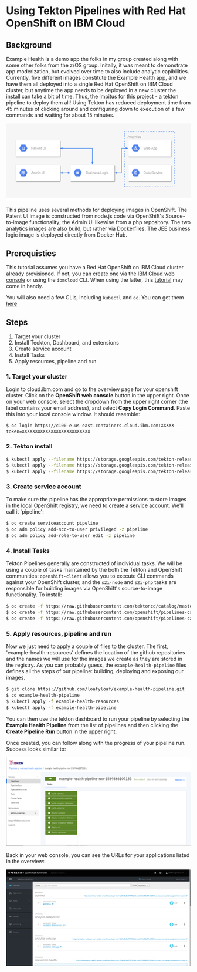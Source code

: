 # Using Tekton Pipelines with Red Hat OpenShift on IBM Cloud

## Background

Example Health is a demo app the folks in my group created along with some other folks from the z/OS group.  Initally, it was meant to demonstrate app moderization, but evolved over time to also include analytic capibilities.  Currently, five different images constitute the Example Health app, and we have them all deployed into a single Red Hat OpenShift on IBM Cloud cluster, but anytime the app needs to be deployed in a new cluster the install can take a bit of time.  Thus, the impitus for this project - a tekton pipeline to deploy them all!  Using Tekton has reduced deployment time from 45 minutes of clicking around and configuring down to execution of a few commands and waiting for about 15 minutes.

![example-health](./images/example-health.png)

This pipeline uses several methods for deploying images in OpenShift.  The Patent UI image is constructed from node.js code via OpenShift's Source-to-image functionality; the Admin UI likewise from a php repository.  The two analytics images are also build, but rather via Dockerfiles.  The JEE business logic image is deployed directly from Docker Hub.

## Prerequisties

This tutorial assumes you have a Red Hat OpenShift on IBM Cloud cluster already provisioned.  If not, you can create one via the [IBM Cloud web console](https://cloud.ibm.com/kubernetes/catalog/cluster/create?platformType=openshift) or using the `ibmcloud` CLI.  When using the latter, this [tutorial](https://cloud.ibm.com/docs/openshift?topic=openshift-openshift_tutorial#openshift_create_cluster) may come in handy.

You will also need a few CLIs, including `kubectl` and `oc`.  You can get them [here](https://www.okd.io/download.html)

## Steps

1. Target your cluster
2. Install Teckton, Dashboard, and extensions
3. Create service account
4. Install Tasks
5. Apply resources, pipeline and run

### 1. Target your cluster

Login to cloud.ibm.com and go to the overview page for your openshift cluster. Click on the **OpenShift web console** button in the upper right.  Once on your web console, select the dropdown from the upper right corner (the label contains your email address), and select **Copy Login Command**.  Paste this into your local console window.  It should resemble:

```
$ oc login https://c100-e.us-east.containers.cloud.ibm.com:XXXXX --token=XXXXXXXXXXXXXXXXXXXXXXXXXX
```

### 2. Tekton install

```bash
$ kubectl apply --filename https://storage.googleapis.com/tekton-releases/previous/v0.5.2/release.yaml
$ kubectl apply --filename https://storage.googleapis.com/tekton-releases/dashboard/previous/v0.1.1/release.yaml
$ kubectl apply --filename https://storage.googleapis.com/tekton-releases/webhooks-extension/previous/v0.1.1/release.yaml
```

### 3. Create service account

To make sure the pipeline has the appropriate permissions to store images in the local OpenShift registry, we need to create a service account.  We'll call it 'pipeline':

```bash
$ oc create serviceaccount pipeline
$ oc adm policy add-scc-to-user privileged -z pipeline
$ oc adm policy add-role-to-user edit -z pipeline
```

### 4. Install Tasks

Tekton Pipelines generally are constructed of individual tasks.  We will be using a couple of tasks maintained by the both the Tekton and OpenShift communities: `openshift-client` allows you to execute CLI commands against your OpenShift cluster, and the `s2i-node` and `s2i-php` tasks are responsible for building images via OpenShift's source-to-image functionality.  To install:

```bash
$ oc create -f https://raw.githubusercontent.com/tektoncd/catalog/master/openshift-client/openshift-client-task.yaml
$ oc create -f https://raw.githubusercontent.com/openshift/pipelines-catalog/master/s2i-nodejs/s2i-nodejs-task.yaml
$ oc create -f https://raw.githubusercontent.com/openshift/pipelines-catalog/master/s2i-php/s2i-php-7-task.yaml

```

### 5. Apply resources, pipeline and run

Now we just need to apply a couple of files to the cluster.  The first, 'example-health-resources' defines the location of the github repositories and the names we will use for the images we create as they are stored in the registry.  As you can probably guess, the `example-health-pipeline` files defines all the steps of our pipeline: building, deploying and exposing our images.

```bash
$ git clone https://github.com/loafyloaf/example-health-pipeline.git
$ cd example-health-pipeline
$ kubectl apply -f example-health-resources
$ kubectl apply -f example-health-pipeline
```

You can then use the tekton dashboard to run your pipeline by selecting the **Example Health Pipeline** from the list of pipelines and then clicking the **Create Pipeline Run** button in the upper right. 

Once created, you can follow along with the progress of your pipeline run.  Success looks similar to:

![success](./images/example-health-tekton-success.png)

Back in your web console, you can see the URLs for your applications listed in the overview:

![routes](./images/example-health-routes.png)
